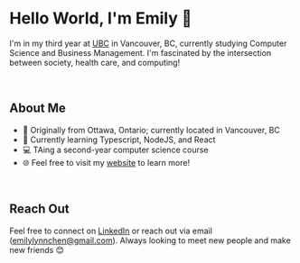 # Hello World, I'm Emily 👋

I'm in my third year at [UBC](https://www.ubc.ca/) in Vancouver, BC, currently studying Computer Science and Business Management. I'm fascinated by the intersection between society, health care, and computing!

<br/>


## About Me

- 📍  Originally from Ottawa, Ontario; currently located in Vancouver, BC
- 🌱  Currently learning Typescript, NodeJS, and React
- 💻  TAing a second-year computer science course
- 🌐  Feel free to visit my [website](https://emilylynnchen.netlify.app/) to learn more!


<br/>

## Reach Out

Feel free to connect on [LinkedIn](https://www.linkedin.com/in/emily-c-55680b124/) or reach out via email (emilylynnchen@gmail.com). Always looking to meet new people and make new friends 😊


